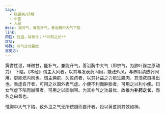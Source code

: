 ```yaml
---
tags:
  - 张锡纯/药解
  - 中医
  - 人纪
desc: 能补气，兼能升气，善治胸中大气下陷
link: 
药性: 性温，味微甘；**补药之长**
症状: 
特殊: 补气之功最优
常见方:
---
```

黄耆性温，味微甘，能补气，兼能升气，善治胸中大气（即宗气，为肺叶辟之原动力） 下陷。《本经》谓主大风者，以其与发表药同用，能祛外风，与养阴清热药同用，更能熄内风也。谓主痈疽、久败疮者，以其补益之力能生肌肉，其溃脓自排出也。表虚自汗者，可用之以固外表气虚。小便不利而肿胀者，可用之以利小便。妇女气虚下陷而崩带者，可用之以固崩带。为其补气之功最优，故推为**补药之长**，而名之曰耆也。


惟胸中大气下陷，致外卫之气无所统摄而自汗者，投以黄耆则其效如神。